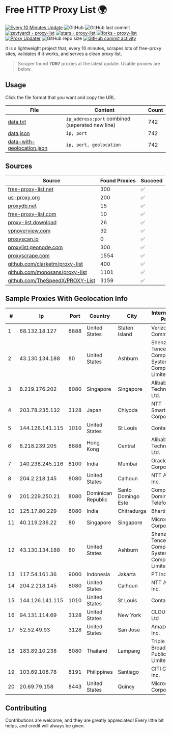
# Free HTTP Proxy List 🌍

[![Every 10 Minutes Update](https://github.com/mertguvencli/http-proxy-list/actions/workflows/main.yml/badge.svg?branch=main)](https://github.com/mertguvencli/http-proxy-list/actions/workflows/main.yml)
![GitHub](https://img.shields.io/github/license/mertguvencli/http-proxy-list)
![GitHub last commit](https://img.shields.io/github/last-commit/mertguvencli/http-proxy-list)
[![zevtyardt - proxy-list](https://img.shields.io/static/v1?label=zevtyardt&message=proxy-list&color=blue&logo=github)](https://github.com/zevtyardt/proxy-list "Go to GitHub repo")
[![stars - proxy-list](https://img.shields.io/github/stars/zevtyardt/proxy-list?style=social)](https://github.com/zevtyardt/proxy-list)
[![forks - proxy-list](https://img.shields.io/github/forks/zevtyardt/proxy-list?style=social)](https://github.com/zevtyardt/proxy-list)
[![Proxy Updater](https://github.com/zevtyardt/proxy-list/workflows/Proxy%20Updater/badge.svg)](https://github.com/zevtyardt/proxy-list/actions?query=workflow:"Proxy+Updater")
![GitHub repo size](https://img.shields.io/github/repo-size/zevtyardt/proxy-list)
[![GitHub commit activity](https://img.shields.io/github/commit-activity/m/zevtyardt/proxy-list?logo=commits)](https://github.com/zevtyardt/proxy-list/commits/main)

It is a lightweight project that, every 10 minutes, scrapes lots of free-proxy sites, validates if it works, and serves a clean proxy list.

> Scraper found **7097** proxies at the latest update. Usable proxies are below.

## Usage

Click the file format that you want and copy the URL.

|File|Content|Count|
|----|-------|-----|
|[data.txt](https://raw.githubusercontent.com/mertguvencli/http-proxy-list/main/proxy-list/data.txt)|`ip_address:port` combined (seperated new line)|742|
|[data.json](https://raw.githubusercontent.com/mertguvencli/http-proxy-list/main/proxy-list/data.json)|`ip, port`|742|
|[data-with-geolocation.json](https://raw.githubusercontent.com/mertguvencli/http-proxy-list/main/proxy-list/data-with-geolocation.json)|`ip, port, geolocation`|742|

## Sources

|Source|Found Proxies|Succeed|
|------|-------------|-------|
|[free-proxy-list.net](https://free-proxy-list.net)|300|✅|
|[us-proxy.org](https://www.us-proxy.org)|200|✅|
|[proxydb.net](http://proxydb.net)|15|✅|
|[free-proxy-list.com](https://free-proxy-list.com/?page=&port=&type%5B%5D=http&type%5B%5D=https&up_time=0&search=Search)|10|✅|
|[proxy-list.download](https://www.proxy-list.download/HTTP)|26|✅|
|[vpnoverview.com](https://vpnoverview.com/privacy/anonymous-browsing/free-proxy-servers)|32|✅|
|[proxyscan.io](https://www.proxyscan.io)|0|✅|
|[proxylist.geonode.com](https://proxylist.geonode.com/api/proxy-list?limit=300&page=1&sort_by=lastChecked&sort_type=desc&protocols=http,https)|300|✅|
|[proxyscrape.com](https://api.proxyscrape.com/v2/?request=displayproxies&protocol=http&timeout=10000&country=all&ssl=all&anonymity=all)|1554|✅|
|[github.com/clarketm/proxy-list](https://raw.githubusercontent.com/clarketm/proxy-list/master/proxy-list-raw.txt)|400|✅|
|[github.com/monosans/proxy-list](https://raw.githubusercontent.com/monosans/proxy-list/main/proxies/http.txt)|1101|✅|
|[github.com/TheSpeedX/PROXY-List](https://raw.githubusercontent.com/TheSpeedX/PROXY-List/master/http.txt)|3159|✅|


## Sample Proxies With Geolocation Info

|#|Ip|Port|Country|City|Internet Service Provider|
|-|--|----|-------|----|-------------------------|
|1|68.132.18.127|8888|United States|Staten Island|Verizon Communications|
|2|43.130.134.188|80|United States|Ashburn|Shenzhen Tencent Computer Systems Company Limited|
|3|8.219.176.202|8080|Singapore|Singapore|Alibaba (US) Technology Co., Ltd.|
|4|203.78.235.132|3128|Japan|Chiyoda|NTT SmartConnect Corporation|
|5|144.126.141.115|1010|United States|St Louis|Contabo Inc.|
|6|8.218.239.205|8888|Hong Kong|Central|Alibaba (US) Technology Co., Ltd.|
|7|140.238.245.116|8100|India|Mumbai|Oracle Corporation|
|8|204.2.218.145|8080|United States|Calhoun|NTT America, Inc.|
|9|201.229.250.21|8080|Dominican Republic|Santo Domingo Este|Compañía Dominicana de Teléfonos S. A.|
|10|125.17.80.229|8080|India|Chitradurga|Bharti Airtel|
|11|40.119.236.22|80|Singapore|Singapore|Microsoft Corporation|
|12|43.130.134.188|80|United States|Ashburn|Shenzhen Tencent Computer Systems Company Limited|
|13|117.54.161.36|9000|Indonesia|Jakarta|PT IndoInternet|
|14|204.2.218.145|8080|United States|Calhoun|NTT America, Inc.|
|15|144.126.141.115|1010|United States|St Louis|Contabo Inc.|
|16|94.131.114.69|3128|United States|New York|CLOUD LEASE Ltd|
|17|52.52.49.93|3128|United States|San Jose|Amazon.com, Inc.|
|18|183.89.10.238|8080|Thailand|Lampang|Triple T Broadband Public Company Limited|
|19|103.69.108.78|8191|Philippines|Santiago|CITI Cableworld Inc.|
|20|20.69.79.158|8443|United States|Quincy|Microsoft Corporation|



## Contributing

Contributions are welcome, and they are greatly appreciated! Every
little bit helps, and credit will always be given.

